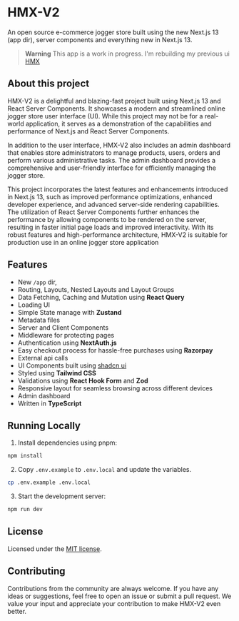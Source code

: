 # HMX-V2

An open source e-commerce jogger store built using the new Next.js 13 (app dir), server components and everything new in Next.js 13.

> **Warning**
> This app is a work in progress. I'm rebuilding my previous ui [HMX](https://github.com/subhamBharadwaz/hmx/tree/master/client)


## About this project

HMX-V2 is a delightful and blazing-fast project built using Next.js 13 and React Server Components. It showcases a modern and streamlined online jogger store user interface (UI). While this project may not be for a real-world application, it serves as a demonstration of the capabilities and performance of Next.js and React Server Components.

In addition to the user interface, HMX-V2 also includes an admin dashboard that enables store administrators to manage products, users, orders and perform various administrative tasks. The admin dashboard provides a comprehensive and user-friendly interface for efficiently managing the jogger store.

This project incorporates the latest features and enhancements introduced in Next.js 13, such as improved performance optimizations, enhanced developer experience, and advanced server-side rendering capabilities. The utilization of React Server Components further enhances the performance by allowing components to be rendered on the server, resulting in faster initial page loads and improved interactivity. With its robust features and high-performance architecture, HMX-V2 is suitable for production use in an online jogger store application

## Features

- New `/app` dir,
- Routing, Layouts, Nested Layouts and Layout Groups
- Data Fetching, Caching and Mutation using **React Query**
- Loading UI
- Simple State manage with **Zustand**
- Metadata files
- Server and Client Components
- Middleware for protecting pages
- Authentication using **NextAuth.js**
- Easy checkout process for hassle-free purchases using **Razorpay**
- External api calls
- UI Components built using [shadcn ui](https://ui.shadcn.com/)
- Styled using **Tailwind CSS**
- Validations using **React Hook Form** and  **Zod**
- Responsive layout for seamless browsing across different devices
- Admin dashboard 
- Written in **TypeScript**


## Running Locally

1. Install dependencies using pnpm:

```sh
npm install
```

2. Copy `.env.example` to `.env.local` and update the variables.

```sh
cp .env.example .env.local
```

3. Start the development server:

```sh
npm run dev
```

## License

Licensed under the [MIT license](https://github.com/subhamBharadwaz/hmx-v2/blob/main/LICENSE.md).

## Contributing

Contributions from the community are always welcome. If you have any ideas or suggestions, feel free to open an issue or submit a pull request. We value your input and appreciate your contribution to make HMX-V2 even better.
